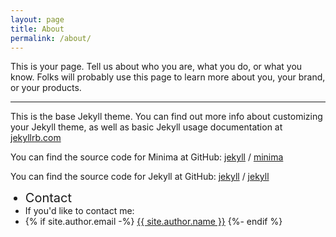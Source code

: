 ```yaml
---
layout: page
title: About
permalink: /about/
---
```

This is your page. Tell us about who you are, what you do, or what you know. Folks will probably use this page to learn more about you, your brand, or your products.

---

This is the base Jekyll theme. You can find out more info about customizing your Jekyll theme, as well as basic Jekyll usage documentation at [jekyllrb.com](https://jekyllrb.com/)

You can find the source code for Minima at GitHub:
[jekyll][jekyll-organization] /
[minima](https://github.com/jekyll/minima)

You can find the source code for Jekyll at GitHub:
[jekyll][jekyll-organization] /
[jekyll](https://github.com/jekyll/jekyll)


[jekyll-organization]: https://github.com/jekyll



<ul class="contact-section">
<li style="font-size: 20px;">Contact</li>
<li>If you'd like to contact me:</li>

<li>{% if site.author.email -%}
    <a class="u-email" href="mailto:{{ site.author.email }}">{{ site.author.name }}</a>
{%- endif %}</li>
</ul>
